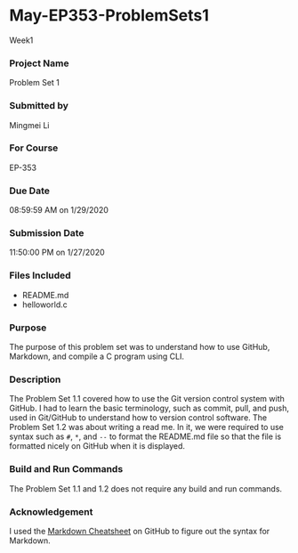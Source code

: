 # May-EP353-ProblemSets1
 Week1 

### Project Name
Problem Set 1

### Submitted by 
Mingmei Li

### For Course
EP-353

### Due Date
08:59:59 AM on 1/29/2020

### Submission Date
11:50:00 PM on 1/27/2020

### Files Included
- README.md 
- helloworld.c 

### Purpose
The purpose of this problem set was to understand how to use GitHub, Markdown, and compile a C program using CLI.

### Description
The Problem Set 1.1 covered how to use the Git version control system with GitHub. I had to learn the basic terminology, such as commit, pull, and push, used in Git/GitHub to understand how to version control software. The Problem Set 1.2 was about writing a read me. In it, we were required to use syntax such as `#`, `*`, and `--` to format the README.md file so that the file is formatted nicely on GitHub when it is displayed. 

### Build and Run Commands
The Problem Set 1.1 and 1.2 does not require any build and run commands. 
	
### Acknowledgement
I used the [Markdown Cheatsheet](https://github.com/adam-p/markdown-here/wiki/Markdown-Cheatsheet) on GitHub to figure out the syntax for Markdown.

